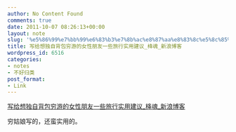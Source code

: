 ```yaml
---
author: No Content Found
comments: true
date: 2011-10-07 08:26:13+00:00
layout: note
slug: '%e5%86%99%e7%bb%99%e6%83%b3%e7%8b%ac%e8%87%aa%e8%83%8c%e5%8c%85%e7%a9%b7%e6%b8%b8%e7%9a%84%e5%a5%b3%e6%80%a7%e6%9c%8b%e5%8f%8b%e4%b8%80%e4%ba%9b%e6%97%85%e8%a1%8c%e5%ae%9e%e7%94%a8%e5%bb%ba%e8%ae%ae_'
title: 写给想独自背包穷游的女性朋友一些旅行实用建议_栙魂_新浪博客
wordpress_id: 6516
categories:
- notes
- 不好归类
post_format:
- Link
---
```


[写给想独自背包穷游的女性朋友一些旅行实用建议_栙魂_新浪博客](http://blog.sina.com.cn/s/blog_55ff89580100uc7w.html)

穷姑娘写的，还蛮实用的。
